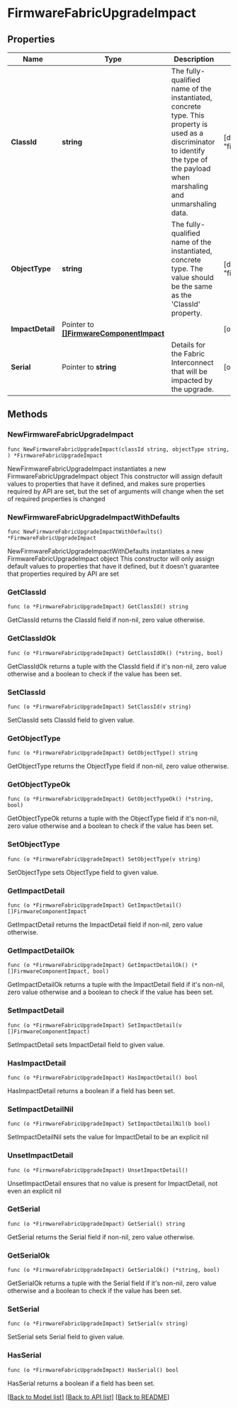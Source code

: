 # FirmwareFabricUpgradeImpact

## Properties

Name | Type | Description | Notes
------------ | ------------- | ------------- | -------------
**ClassId** | **string** | The fully-qualified name of the instantiated, concrete type. This property is used as a discriminator to identify the type of the payload when marshaling and unmarshaling data. | [default to "firmware.FabricUpgradeImpact"]
**ObjectType** | **string** | The fully-qualified name of the instantiated, concrete type. The value should be the same as the &#39;ClassId&#39; property. | [default to "firmware.FabricUpgradeImpact"]
**ImpactDetail** | Pointer to [**[]FirmwareComponentImpact**](firmware.ComponentImpact.md) |  | [optional] 
**Serial** | Pointer to **string** | Details for the Fabric Interconnect that will be impacted by the upgrade. | [optional] 

## Methods

### NewFirmwareFabricUpgradeImpact

`func NewFirmwareFabricUpgradeImpact(classId string, objectType string, ) *FirmwareFabricUpgradeImpact`

NewFirmwareFabricUpgradeImpact instantiates a new FirmwareFabricUpgradeImpact object
This constructor will assign default values to properties that have it defined,
and makes sure properties required by API are set, but the set of arguments
will change when the set of required properties is changed

### NewFirmwareFabricUpgradeImpactWithDefaults

`func NewFirmwareFabricUpgradeImpactWithDefaults() *FirmwareFabricUpgradeImpact`

NewFirmwareFabricUpgradeImpactWithDefaults instantiates a new FirmwareFabricUpgradeImpact object
This constructor will only assign default values to properties that have it defined,
but it doesn't guarantee that properties required by API are set

### GetClassId

`func (o *FirmwareFabricUpgradeImpact) GetClassId() string`

GetClassId returns the ClassId field if non-nil, zero value otherwise.

### GetClassIdOk

`func (o *FirmwareFabricUpgradeImpact) GetClassIdOk() (*string, bool)`

GetClassIdOk returns a tuple with the ClassId field if it's non-nil, zero value otherwise
and a boolean to check if the value has been set.

### SetClassId

`func (o *FirmwareFabricUpgradeImpact) SetClassId(v string)`

SetClassId sets ClassId field to given value.


### GetObjectType

`func (o *FirmwareFabricUpgradeImpact) GetObjectType() string`

GetObjectType returns the ObjectType field if non-nil, zero value otherwise.

### GetObjectTypeOk

`func (o *FirmwareFabricUpgradeImpact) GetObjectTypeOk() (*string, bool)`

GetObjectTypeOk returns a tuple with the ObjectType field if it's non-nil, zero value otherwise
and a boolean to check if the value has been set.

### SetObjectType

`func (o *FirmwareFabricUpgradeImpact) SetObjectType(v string)`

SetObjectType sets ObjectType field to given value.


### GetImpactDetail

`func (o *FirmwareFabricUpgradeImpact) GetImpactDetail() []FirmwareComponentImpact`

GetImpactDetail returns the ImpactDetail field if non-nil, zero value otherwise.

### GetImpactDetailOk

`func (o *FirmwareFabricUpgradeImpact) GetImpactDetailOk() (*[]FirmwareComponentImpact, bool)`

GetImpactDetailOk returns a tuple with the ImpactDetail field if it's non-nil, zero value otherwise
and a boolean to check if the value has been set.

### SetImpactDetail

`func (o *FirmwareFabricUpgradeImpact) SetImpactDetail(v []FirmwareComponentImpact)`

SetImpactDetail sets ImpactDetail field to given value.

### HasImpactDetail

`func (o *FirmwareFabricUpgradeImpact) HasImpactDetail() bool`

HasImpactDetail returns a boolean if a field has been set.

### SetImpactDetailNil

`func (o *FirmwareFabricUpgradeImpact) SetImpactDetailNil(b bool)`

 SetImpactDetailNil sets the value for ImpactDetail to be an explicit nil

### UnsetImpactDetail
`func (o *FirmwareFabricUpgradeImpact) UnsetImpactDetail()`

UnsetImpactDetail ensures that no value is present for ImpactDetail, not even an explicit nil
### GetSerial

`func (o *FirmwareFabricUpgradeImpact) GetSerial() string`

GetSerial returns the Serial field if non-nil, zero value otherwise.

### GetSerialOk

`func (o *FirmwareFabricUpgradeImpact) GetSerialOk() (*string, bool)`

GetSerialOk returns a tuple with the Serial field if it's non-nil, zero value otherwise
and a boolean to check if the value has been set.

### SetSerial

`func (o *FirmwareFabricUpgradeImpact) SetSerial(v string)`

SetSerial sets Serial field to given value.

### HasSerial

`func (o *FirmwareFabricUpgradeImpact) HasSerial() bool`

HasSerial returns a boolean if a field has been set.


[[Back to Model list]](../README.md#documentation-for-models) [[Back to API list]](../README.md#documentation-for-api-endpoints) [[Back to README]](../README.md)


